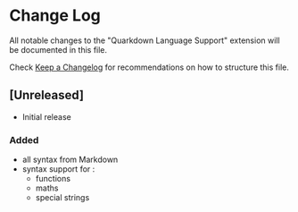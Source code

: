 # Change Log

All notable changes to the "Quarkdown Language Support" extension will be documented in this file.

Check [Keep a Changelog](http://keepachangelog.com/) for recommendations on how to structure this file.

## [Unreleased]

- Initial release

### Added

- all syntax from Markdown
- syntax support for :
  - functions
  - maths
  - special strings